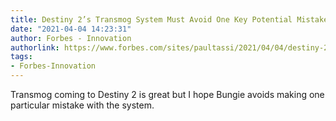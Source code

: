 ```yaml
---
title: Destiny 2’s Transmog System Must Avoid One Key Potential Mistake
date: "2021-04-04 14:23:31"
author: Forbes - Innovation
authorlink: https://www.forbes.com/sites/paultassi/2021/04/04/destiny-2s-transmog-system-must-avoid-one-key-potential-mistake/
tags:
- Forbes-Innovation
---
```

Transmog coming to Destiny 2 is great but I hope Bungie avoids making one particular mistake with the system.
